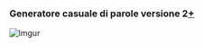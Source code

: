 ### Generatore casuale di parole versione 2[+](https://editor.p5js.org/barsab/sketches/tACpd9TGE)
  
![Imgur](https://i.imgur.com/6Dx279w.png)
